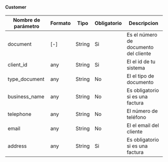 #### Customer
Nombre de parámetro | Formato | Tipo | Obligatorio | Descripcion 
------------ | ------------- | ------------- | ------------- | -------------
document | [-]| String | Si | Es el número de documento del cliente
client_id | any| String | Si | El el id de tu sistema
type_document | any| String | No | El el tipo de documento
business_name | any| String | No | Es obligatorio si es una factura
telephone | any| String | No | El número de teléfono
email | any| String | No | El el email del cliente
address | any| String | Si | Es obligatorio si es una factura
